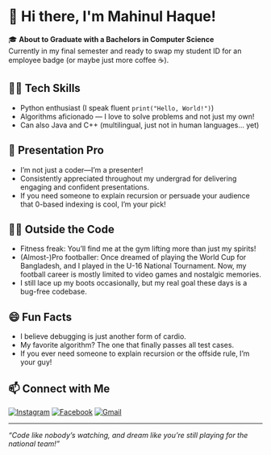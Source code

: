 # 👋 Hi there, I'm Mahinul Haque!

🎓 **About to Graduate with a Bachelors in Computer Science**  
Currently in my final semester and ready to swap my student ID for an employee badge (or maybe just more coffee ☕).

## 🧑‍💻 Tech Skills
- Python enthusiast (I speak fluent `print("Hello, World!")`)
- Algorithms aficionado — I love to solve problems and not just my own!
- Can also Java and C++ (multilingual, just not in human languages... yet)

## 🎤 Presentation Pro
- I’m not just a coder—I’m a presenter!  
- Consistently appreciated throughout my undergrad for delivering engaging and confident presentations.  
- If you need someone to explain recursion or persuade your audience that 0-based indexing is cool, I’m your pick!

## 🏋️‍♂️ Outside the Code
- Fitness freak: You’ll find me at the gym lifting more than just my spirits!
- (Almost-)Pro footballer: Once dreamed of playing the World Cup for Bangladesh, and I played in the U-16 National Tournament. Now, my football career is mostly limited to video games and nostalgic memories.
- I still lace up my boots occasionally, but my real goal these days is a bug-free codebase.

## 😄 Fun Facts
- I believe debugging is just another form of cardio.
- My favorite algorithm? The one that finally passes all test cases.
- If you ever need someone to explain recursion or the offside rule, I’m your guy!

## 📫 Connect with Me

[![Instagram](https://img.shields.io/badge/Instagram-%23E4405F.svg?style=for-the-badge&logo=Instagram&logoColor=white)](https://www.instagram.com/mohammad_mahinul_haque/)
[![Facebook](https://img.shields.io/badge/Facebook-%231877F2.svg?style=for-the-badge&logo=Facebook&logoColor=white)](https://www.facebook.com/mahinul.haque.505)
[![Gmail](https://img.shields.io/badge/Gmail-D14836?style=for-the-badge&logo=gmail&logoColor=white)](mailto:mahinulh372@gmail.com)

---

_“Code like nobody’s watching, and dream like you’re still playing for the national team!”_
